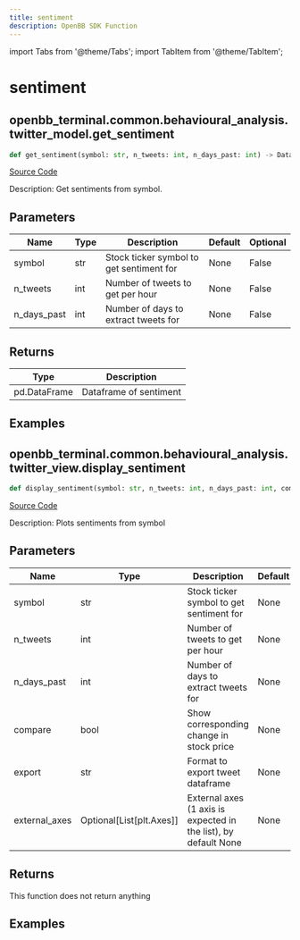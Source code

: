 ```yaml
---
title: sentiment
description: OpenBB SDK Function
---
```


import Tabs from '@theme/Tabs';
import TabItem from '@theme/TabItem';

# sentiment

<Tabs>
<TabItem value="model" label="Model" default>

## openbb_terminal.common.behavioural_analysis.twitter_model.get_sentiment

```python title='openbb_terminal/common/behavioural_analysis/twitter_model.py'
def get_sentiment(symbol: str, n_tweets: int, n_days_past: int) -> DataFrame
```
[Source Code](https://github.com/OpenBB-finance/OpenBBTerminal/tree/main/openbb_terminal/common/behavioural_analysis/twitter_model.py#L125)

Description: Get sentiments from symbol.

## Parameters

| Name | Type | Description | Default | Optional |
| ---- | ---- | ----------- | ------- | -------- |
| symbol | str | Stock ticker symbol to get sentiment for | None | False |
| n_tweets | int | Number of tweets to get per hour | None | False |
| n_days_past | int | Number of days to extract tweets for | None | False |

## Returns

| Type | Description |
| ---- | ----------- |
| pd.DataFrame | Dataframe of sentiment |

## Examples



</TabItem>
<TabItem value="view" label="View">

## openbb_terminal.common.behavioural_analysis.twitter_view.display_sentiment

```python title='openbb_terminal/common/behavioural_analysis/twitter_view.py'
def display_sentiment(symbol: str, n_tweets: int, n_days_past: int, compare: bool, export: str, external_axes: Optional[List[matplotlib.axes._axes.Axes]]) -> None
```
[Source Code](https://github.com/OpenBB-finance/OpenBBTerminal/tree/main/openbb_terminal/common/behavioural_analysis/twitter_view.py#L79)

Description: Plots sentiments from symbol

## Parameters

| Name | Type | Description | Default | Optional |
| ---- | ---- | ----------- | ------- | -------- |
| symbol | str | Stock ticker symbol to get sentiment for | None | False |
| n_tweets | int | Number of tweets to get per hour | None | False |
| n_days_past | int | Number of days to extract tweets for | None | False |
| compare | bool | Show corresponding change in stock price | None | False |
| export | str | Format to export tweet dataframe | None | False |
| external_axes | Optional[List[plt.Axes]] | External axes (1 axis is expected in the list), by default None | None | True |

## Returns

This function does not return anything

## Examples



</TabItem>
</Tabs>